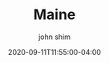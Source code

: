 ---
date: 2020-09-11T11:55:00-04:00
title: "Maine"
ab: "ME"
seo_title: "List of all current and former Maine Governor"
description: List of all current and former Maine Governor
author: john shim
url: /maine/
weight: 1
---